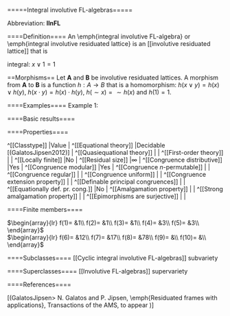 =====Integral involutive FL-algebras=====

Abbreviation: **IInFL**

====Definition====
An \emph{integral involutive FL-algebra} or \emph{integral involutive residuated lattice} is an [[involutive residuated lattice]]  that is

integral: $x\vee 1 = 1$

==Morphisms==
Let $\mathbf{A}$ and $\mathbf{B}$ be involutive residuated lattices. A morphism from $\mathbf{A}$ to $\mathbf{B}$ is a function $h:A\rightarrow B$ that is a homomorphism: 
$h(x \vee y)=h(x) \vee h(y)$, $h(x \cdot y)=h(x) \cdot h(y)$, $h({\sim}x)={\sim}h(x)$ and $h(1)=1$. 

====Examples====
Example 1: 

====Basic results====


====Properties====

^[[Classtype]]                        |Value  |
^[[Equational theory]]                |Decidable [(GalatosJipsen2012)] |
^[[Quasiequational theory]]           | |
^[[First-order theory]]               | |
^[[Locally finite]]                   |No |
^[[Residual size]]                    |$\infty$ |
^[[Congruence distributive]]          |Yes |
^[[Congruence modular]]               |Yes |
^[[Congruence $n$-permutable]]        | |
^[[Congruence regular]]               | |
^[[Congruence uniform]]               | |
^[[Congruence extension property]]    | |
^[[Definable principal congruences]]  | |
^[[Equationally def. pr. cong.]]      |No |
^[[Amalgamation property]]            | |
^[[Strong amalgamation property]]     | |
^[[Epimorphisms are surjective]]      | |

====Finite members====

$\begin{array}{lr}
  f(1)= &1\\
  f(2)= &1\\
  f(3)= &1\\
  f(4)= &3\\
  f(5)= &3\\
\end{array}$     
$\begin{array}{lr}
  f(6)= &12\\
  f(7)= &17\\
  f(8)= &78\\
  f(9)= &\\
  f(10)= &\\
\end{array}$


====Subclasses====
[[Cyclic integral involutive FL-algebras]] subvariety

====Superclasses====
[[Involutive FL-algebras]] supervariety


====References====

[(GalatosJipsen>
N. Galatos and P. Jipsen, \emph{Residuated frames with applications}, Transactions of the AMS, to appear 
)]


